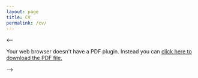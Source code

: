 ```yaml
---
layout: page
title: CV
permalink: /cv/
---
```


<--<object data="/assets/temp.pdf" width="1000" height="1000" type='application/pdf'/><p>Your web browser doesn't have a PDF plugin.
  Instead you can <a href="/assets/CV-Feb21.pdf">click here to
  download the PDF file.</a></p>-->
